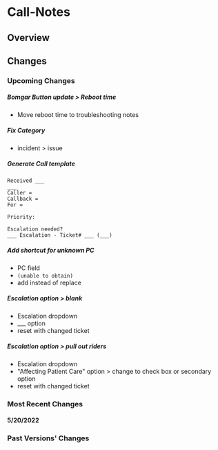 # Call-Notes
## Overview
## Changes
### Upcoming Changes

##### Bomgar Button update > Reboot time
 - Move reboot time to troubleshooting notes
##### Fix Category
 - incident > issue
##### Generate Call template
```
Received ___
___
Caller = 
Callback = 
For = 

Priority:

Escalation needed?
___ Escalation - Ticket# ___ (___)
```
##### Add shortcut for unknown PC
 - PC field
 - `(unable to obtain)`
 - add instead of replace
##### Escalation option > blank
 - Escalation dropdown
 - ___ option
 - reset with changed ticket
##### Escalation option > pull out riders
 - Escalation dropdown
 - "Affecting Patient Care" option > change to check box or secondary option
 - reset with changed ticket
### Most Recent Changes
#### 5/20/2022

### Past Versions' Changes
